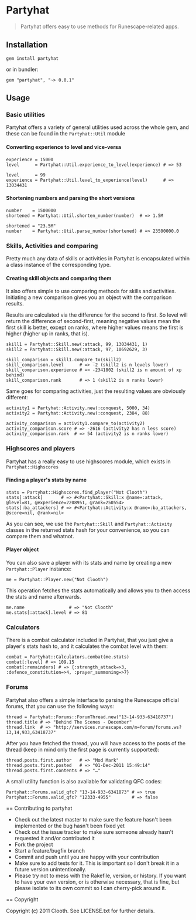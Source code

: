 # Partyhat
> Partyhat offers easy to use methods for Runescape-related apps.

## Installation

	gem install partyhat

or in bundler:

	gem "partyhat", "~> 0.0.1"

## Usage

### Basic utilities
Partyhat offers a variety of general utilities used across the whole gem, and these can be found in the `Partyhat::Util` module

#### Converting experience to level and vice-versa

	experience = 15000
	level      = Partyhat::Util.experience_to_level(experience) # => 53

	level      = 99
	experience = Partyhat::Util.level_to_experience(level)      # => 13034431

#### Shortening numbers and parsing the short versions

	number    = 1500000
	shortened = Partyhat::Util.shorten_number(number)  # => 1.5M

	shortened = "23.5M"
	number 	  = Partyhat::Util.parse_number(shortened) # => 23500000.0

### Skills, Activities and comparing
Pretty much any data of skills or activities in Partyhat is encapsulated within a class instance of the corresponding type.

#### Creating skill objects and comparing them
It also offers simple to use comparing methods for skills and activities. Initiating a new comparison gives you an object with the comparison results.

Results are calculated via the difference for the second to first. So level will return the difference of second-first, meaning negative values mean the first skill is better, except on ranks, where higher values means the first is higher (higher up in ranks, that is).

	skill1 = Partyhat::Skill.new(:attack, 99, 13034431, 1)
	skill2 = Partyhat::Skill.new(:attack, 97, 10692629, 3)

	skill_comparison = skill1.compare_to(skill2)
	skill_comparison.level 		# => -2 (skill2 is n levels lower)
	skill_comparison.experience # => -2341802 (skill2 is n amount of xp behind)
	skill_comparison.rank 		# => 1 (skill2 is n ranks lower)

Same goes for comparing activities, just the resulting values are obviously different:

	activity1 = Partyhat::Activity.new(:conquest, 5000, 34)
	activity2 = Partyhat::Activity.new(:conquest, 2384, 88)

	activity_comparison = activity1.compare_to(activity2)
	activity_comparison.score # => -2616 (activity2 has n less score)
	activity_comparison.rank  # => 54 (activity2 is n ranks lower)

### Highscores and players
Partyhat has a really easy to use highscores module, which exists in `Partyhat::Highscores`

#### Finding a player's stats by name

	stats = Partyhat::Highscores.find_player("Not Clooth")
	stats[:attack]       # => #<Partyhat::Skill:x @name=:attack, @level=81, @experience=2208951, @rank=250554>
	stats[:ba_attackers] # => #<Partyhat::Activity:x @name=:ba_attackers, @score=nil, @rank=nil>
As you can see, we use the `Partyhat::Skill` and `Partyhat::Activity` classes  in the returned stats hash for your convenience, so you can compare them and whatnot.

#### Player object
You can also save a player with its stats and name by creating a new `Partyhat::Player` instance:

	me = Partyhat::Player.new("Not Clooth")

This operation fetches the stats automatically and allows you to then access the stats and name afterwards.

	me.name 				# => "Not Clooth"
	me.stats[:attack].level # => 81

### Calculators
There is a combat calculator included in Partyhat, that you just give a player's stats hash to, and it calculates the combat level with them:

	combat = Partyhat::Calculators.combat(me.stats)
	combat[:level] # => 109.15
	combat[:remainders] # => {:strength_attack=>3, :defence_constitution=>4, :prayer_summoning=>7}

### Forums
Partyhat also offers a simple interface to parsing the Runescape official forums, that you can use the following ways:

	thread = Partyhat::Forums::ForumThread.new("13-14-933-63418737")
	thread.title # => "Behind The Scenes - December"
	thread.link  # => "http://services.runescape.com/m=forum/forums.ws?13,14,933,63418737"

After you have fetched the thread, you will have access to the posts of the thread (keep in mind only the first page is currently supported):

	thread.posts.first.author   # => "Mod Mark"
	thread.posts.first.posted   # => "01-Dec-2011 15:49:14"
	thread.posts.first.contents # => "…"

A small utility function is also available for validating QFC codes:

	Partyhat::Forums.valid_qfc? "13-14-933-6341873" # => true
	Partyhat::Forums.valid_qfc? "12333-4955"        # => false

== Contributing to partyhat
 
* Check out the latest master to make sure the feature hasn't been implemented or the bug hasn't been fixed yet
* Check out the issue tracker to make sure someone already hasn't requested it and/or contributed it
* Fork the project
* Start a feature/bugfix branch
* Commit and push until you are happy with your contribution
* Make sure to add tests for it. This is important so I don't break it in a future version unintentionally.
* Please try not to mess with the Rakefile, version, or history. If you want to have your own version, or is otherwise necessary, that is fine, but please isolate to its own commit so I can cherry-pick around it.

== Copyright

Copyright (c) 2011 Clooth. See LICENSE.txt for
further details.


